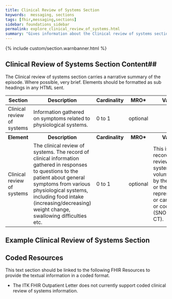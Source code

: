 ```yaml
---
title: Clinical Review of Systems Section
keywords:  messaging, sections
tags: [fhir,messaging,sections]
sidebar: foundations_sidebar
permalink: explore_clinical_review_of_systems.html
summary: "Gives information about the Clinical review of systems section"
---
```


{% include custom/section.warnbanner.html %}

## Clinical Review of Systems Section Content##
The Clinical review of systems section carries a narrative summary of the episode. Where possible, very brief. Elements should be formatted as sub headings in any HTML sent.

<table style="width:100%;max-width: 100%;">
	<thead>
		<tr>
			<th width="18%">Section</th>
			<th width="30%">Description</th>
			<th width="11%">Cardinality</th>
			<th width="11%">MRO*</th>
			<th width="30%">Values</th>
		</tr>
	</thead>
 <tbody>
  <tr>
   <td>Clinical review of systems</td>
   <td>Information gathered on symptoms related to physiological systems.</td>
   <td>0 to 1</td>
   <td>optional</td>
   <td>&nbsp;</td>
  </tr>
		<tr>
			<th>Element</th>
			<th>Description</th>
			<th>Cardinality</th>
			<th>MRO*</th>
			<th>Values</th>
		</tr>
  <tr>
   <td>Clinical review of systems</td>
   <td>The clinical review of systems. The record of clinical information gathered in responses to questions to the patient about general symptoms from various physiological systems, including food intake (increasing/decreasing) weight change, swallowing difficulties etc.</td>
   <td>0 to 1</td>
   <td>optional</td>
   <td>This is the record of the review of systems as volunteered by the patient or their representative or carer. Text or coded text (SNOMED CT).</td>
  </tr>
 </tbody>
</table>

##  Example Clinical Review of Systems Section ##

<script src="https://gist.github.com/IOPS-DEV/cf4cfb8d434264587ffd5d5b03998c50.js"></script>

## Coded Resources ##

This text section should be linked to the following FHIR Resources to provide the textual information in a coded format.

- The ITK FHIR Outpatient Letter does not currently support coded clinical review of systems information.






